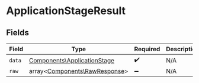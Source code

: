 # ApplicationStageResult


## Fields

| Field                                                                      | Type                                                                       | Required                                                                   | Description                                                                |
| -------------------------------------------------------------------------- | -------------------------------------------------------------------------- | -------------------------------------------------------------------------- | -------------------------------------------------------------------------- |
| `data`                                                                     | [Components\ApplicationStage](../../Models/Components/ApplicationStage.md) | :heavy_check_mark:                                                         | N/A                                                                        |
| `raw`                                                                      | array<[Components\RawResponse](../../Models/Components/RawResponse.md)>    | :heavy_minus_sign:                                                         | N/A                                                                        |